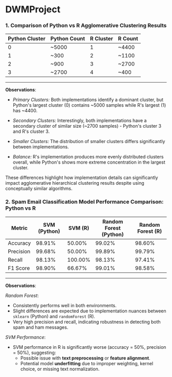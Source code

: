 # DWMProject

### 1. Comparison of Python vs R Agglomerative Clustering Results

| Python Cluster | Python Count | R Cluster | R Count |
|----------------|--------------|-----------|---------|
| 0              | ~5000        | 1         | ~4400   |
| 1              | ~300         | 2         | ~1100   |
| 2              | ~900         | 3         | ~2700   |
| 3              | ~2700        | 4         | ~400    |

---

**Observations**:

- *Primary Clusters:* Both implementations identify a dominant cluster, but Python's largest cluster (0) contains ~5000 samples while R's largest (1) has ~4400.

- *Secondary Clusters:* Interestingly, both implementations have a secondary cluster of similar size (~2700 samples) - Python's cluster 3 and R's cluster 3.

- *Smaller Clusters:* The distribution of smaller clusters differs significantly between implementations.

- *Balance:* R's implementation produces more evenly distributed clusters overall, while Python's shows more extreme concentration in the largest cluster.

These differences highlight how implementation details can significantly impact agglomerative hierarchical clustering results despite using conceptually similar algorithms.


### 2. Spam Email Classification Model Performance Comparison: Python vs R

| Metric      | SVM (Python) | SVM (R)     | Random Forest (Python) | Random Forest (R) |
|-------------|--------------|-------------|--------------------------|--------------------|
| Accuracy    | 98.91%       | 50.00%      | 99.02%                   | 98.60%             |
| Precision   | 99.68%       | 50.00%      | 99.89%                   | 99.79%             |
| Recall      | 98.13%       | 100.00%     | 98.13%                   | 97.41%             |
| F1 Score    | 98.90%       | 66.67%      | 99.01%                   | 98.58%             |

---

**Observations**:

*Random Forest*:
- Consistently performs well in both environments.
- Slight differences are expected due to implementation nuances between `sklearn` (Python) and `randomForest` (R).
- Very high precision and recall, indicating robustness in detecting both spam and ham messages.

*SVM Performance*:
- SVM performance in R is significantly worse (accuracy = 50%, precision = 50%), suggesting:
  - Possible issue with **text preprocessing** or **feature alignment**.
  - Potential model **underfitting** due to improper weighting, kernel choice, or missing text normalization.

